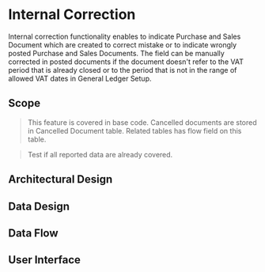 # Internal Correction

Internal correction functionality enables to indicate Purchase and Sales Document which are created to correct mistake or to indicate wrongly posted Purchase and Sales Documents. The field can be manually corrected in posted documents if the document doesn't refer to the VAT period that is already closed or to the period that is not in the range of allowed VAT dates in General Ledger Setup.

## Scope

> This feature is covered in base code. Cancelled documents are stored in Cancelled Document table. Related tables has flow field on this table. 

> Test if all reported data are already covered. 

## Architectural Design 

## Data Design

## Data Flow

## User Interface
